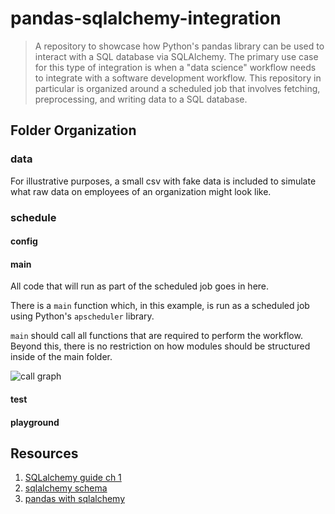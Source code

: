 # pandas-sqlalchemy-integration
> A repository to showcase how Python's pandas library can be used to interact with a SQL database via SQLAlchemy. The primary use case for this type of integration is when a "data science" workflow needs to integrate with a software development workflow. This repository in particular is organized around a scheduled job that involves fetching, preprocessing, and writing data to a SQL database.

## Folder Organization

### data
For illustrative purposes, a small csv with fake data is included to simulate what raw data on employees of an organization might look like.

### schedule

#### config

#### main
All code that will run as part of the scheduled job goes in here.

There is a ```main``` function which, in this example, is run as a scheduled job using Python's ```apscheduler``` library.

```main``` should call all functions that are required to perform the workflow. Beyond this, there is no restriction on how modules should be structured inside of the main folder.

![call graph](https://g.gravizo.com/svg?digraph%20G%20%7B%0A%20%20main%20-%3E%20prepare_data%20%5Blabel%3D%221%22%5D%3B%0A%20%20prepare_data%20-%3E%20%7Bload_as_dataframe%3B%20preprocess_columns%3B%20create_table_keys%7D%3B%0A%20%20prepare_data%20-%3E%20main%20%5Bcolor%3D%22red%22%20label%3D%22df%22%5D%3B%0A%20%20main%20-%3E%20create_employees_table%20%5Blabel%3D%222%22%5D%3B%0A%20%20main%20-%3E%20prepare_org_chart%20%5Blabel%3D%223%22%5D%3B%0A%20%20prepare_org_chart%20-%3E%20main%20%5Bcolor%3D%22red%22%20label%3D%22org%20chart%22%5D%3B%0A%20%20prepare_org_chart%20-%3E%20get_org_chart%3B%0A%20%20get_org_chart%20-%3E%20flat_to_hierarchical%3B%0A%20%20flat_to_hierarchical%20-%3E%20%7Bbuild_leaf%3B%20ctree%7D%3B%0A%20%20main%20-%3E%20create_department_table%20%5Blabel%3D%224%22%5D%3B%0A%20%20create_department_table%20-%3E%20%7Bget_department_org_chart%7D%3B%0A%20%20main%20-%3E%20create_organization_table%20%5Blabel%3D%225%22%5D%3B%0A%20%20create_organization_table%20-%3E%20generate_org_paths%3B%0A%7D)
<!-- This is the original graph
<img src='https://g.gravizo.com/svg?
digraph G {
  main -> prepare_data [label="1"];
  prepare_data -> {load_as_dataframe; preprocess_columns; create_table_keys};
  prepare_data -> main [color="red" label="df"];
  main -> create_employees_table [label="2"];
  main -> prepare_org_chart [label="3"];
  prepare_org_chart -> main [color="red" label="org chart"];
  prepare_org_chart -> get_org_chart;
  get_org_chart -> flat_to_hierarchical;
  flat_to_hierarchical -> {build_leaf; ctree};
  main -> create_department_table [label="4"];
  create_department_table -> {get_department_org_chart};
  main -> create_organization_table [label="5"];
  create_organization_table -> generate_org_paths;
}
'/>
-->

<!-- Github's flavour of markdown doesn't support url encoding. A temporary workaround to this is given below.
In a python terminal (tested with python 3.8), do
raw='''digraph G {
  main -> prepare_data [label="1"];
  prepare_data -> {load_as_dataframe; preprocess_columns; create_table_keys};
  prepare_data -> main [color="red" label="df"];
  main -> create_contacts_table [label="2"];
  main -> create_organizations_table [label="3"];
  main -> create_departments_table [label="4"];
}'''
import urllib.parse
urllib.parse.quote(raw)
Then copy + paste the encoded url into the image tag
-->

#### test

#### playground


## Resources
1. [SQLalchemy guide ch 1](https://www.oreilly.com/library/view/essential-sqlalchemy-2nd/9781491916544/ch01.html)
2. [sqlalchemy schema](https://overiq.com/sqlalchemy-101/defining-schema-in-sqlalchemy-orm/)
3. [pandas with sqlalchemy](https://hackersandslackers.com/connecting-pandas-to-a-sql-database-with-sqlalchemy/)